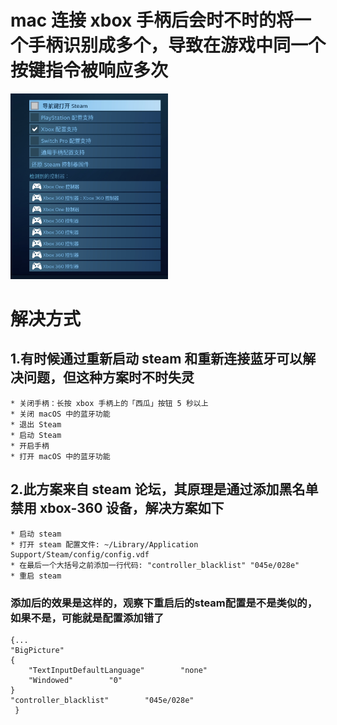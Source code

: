 # mac 连接 xbox 手柄后会时不时的将一个手柄识别成多个，导致在游戏中同一个按键指令被响应多次
 <img src="https://github.com/Coo1things/steammatchmac/blob/main/pic/3565672506.jpg" width="50%">
 
 # 解决方式 
 
 ## 1.有时候通过重新启动 steam 和重新连接蓝牙可以解决问题，但这种方案时不时失灵
    
    * 关闭手柄：长按 xbox 手柄上的「西瓜」按钮 5 秒以上 
    * 关闭 macOS 中的蓝牙功能 
    * 退出 Steam 
    * 启动 Steam 
    * 开启手柄 
    * 打开 macOS 中的蓝牙功能 
 ## 2.此方案来自 steam 论坛，其原理是通过添加黑名单禁用 xbox-360 设备，解决方案如下

    * 启动 steam
    * 打开 steam 配置文件: ~/Library/Application Support/Steam/config/config.vdf
    * 在最后一个大括号之前添加一行代码: "controller_blacklist" "045e/028e"
    * 重启 steam
### 添加后的效果是这样的，观察下重启后的steam配置是不是类似的，如果不是，可能就是配置添加错了
    
    
    {...
    "BigPicture"
    {
        "TextInputDefaultLanguage"        "none"
        "Windowed"        "0"
    }
    "controller_blacklist"        "045e/028e"
     }
